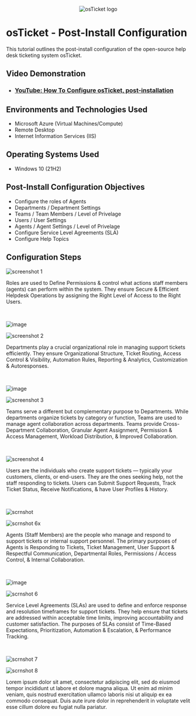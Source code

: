 <p align="center">
<img src="https://i.imgur.com/Clzj7Xs.png" alt="osTicket logo"/>
</p>

<h1>osTicket - Post-Install Configuration</h1>
This tutorial outlines the post-install configuration of the open-source help desk ticketing system osTicket.<br />


<h2>Video Demonstration</h2>

- ### [YouTube: How To Configure osTicket, post-installation](https://www.youtube.com)

<h2>Environments and Technologies Used</h2>

- Microsoft Azure (Virtual Machines/Compute)
- Remote Desktop
- Internet Information Services (IIS)

<h2>Operating Systems Used </h2>

- Windows 10</b> (21H2)

<h2>Post-Install Configuration Objectives</h2>

- Configure the roles of Agents
- Departments / Department Settings
- Teams / Team Members / Level of Privelage 
- Users / User Settings
- Agents / Agent Settings / Level of Privelage
- Configure Service Level Agreements (SLA)
- Configure Help Topics

<h2>Configuration Steps</h2>

<p>

  ![screenshot 1](https://github.com/user-attachments/assets/b7f478cc-4122-4a30-8af0-177a00a910f9)

</p>
<p>
Roles are used to Define Permissions & control what actions staff members (agents) can perform within the system. They ensure Secure & Efficient Helpdesk Operations by assigning the Right Level of Access to the Right Users. 
</p>
<br />


<p>

 ![image](https://github.com/user-attachments/assets/4d84cc60-823c-4801-99da-a1e3f1f39205)

 ![screenshot 2](https://github.com/user-attachments/assets/9e562f8b-81a9-4bbb-8590-b3423fc2bded)

</p>
<p>
Departments play a crucial organizational role in managing support tickets efficiently. They ensure Organizational Structure, Ticket Routing, Access Control & Visibility, Automation Rules, Reporting & Analytics, Customization & Autoresponses.


</p>
<br />


<p>

 ![image](https://github.com/user-attachments/assets/9f54853d-63cf-44af-86d3-277166906bcc)

 ![screenshot 3](https://github.com/user-attachments/assets/baf3ed2f-f9ba-4156-917f-d88d7dfd8b40)

</p>
<p>
Teams serve a different but complementary purpose to Departments. While departments organize tickets by category or function, Teams are used to manage agent collaboration across departments. Teams provide Cross-Department Collaboration, Granular Agent Assignment, Permission & Access Management, Workload Distribution, & Improved Collaboration. 
</p>
<br />


<p>

 ![screenshot 4](https://github.com/user-attachments/assets/75ddf743-5c59-4766-b7ea-e771fdf35aae)

</p>
<p>
Users are the individuals who create support tickets — typically your customers, clients, or end-users. They are the ones seeking help, not the staff responding to tickets. Users can Submit Support Requests, Track Ticket Status, Receive Notifications, & have User Profiles & History. 


</p>
<br />


<p>

 ![scrnshot](https://github.com/user-attachments/assets/ea3dbdd6-a09a-4022-bd59-c38dea5d4a87)
 
 ![scrnshot 6x](https://github.com/user-attachments/assets/729fe0b5-f22b-444e-aae9-8fe9991737ec)


</p>
<p>
 Agents (Staff Members) are the people who manage and respond to support tickets or internal support personnel. The primary purposes of Agents is Responding to Tickets, Ticket Management, User Support & Respectful Communication, Departmental Roles, Permissions / Access Control, & Internal Collaboration.


</p>
<br />


<p>
 
 ![image](https://github.com/user-attachments/assets/adb7be17-b6f7-43e1-b4c4-cb478cd5c384)

 ![scrnshot 6](https://github.com/user-attachments/assets/d7b567c3-e746-4cfe-aaf6-6b817d455f56)

</p>
<p>
Service Level Agreements (SLAs) are used to define and enforce response and resolution timeframes for support tickets. They help ensure that tickets are addressed within acceptable time limits, improving accountability and customer satisfaction. The purposes of SLAs consist of Time-Based Expectations, Prioritization, Automation & Escalation, & Performance Tracking.
</p>
<br />


<p>

 ![scrnshot 7](https://github.com/user-attachments/assets/d65cbff6-a567-4d0b-b304-99fcb2a5b9c1)

 ![scrnshot 8](https://github.com/user-attachments/assets/356f3a0f-712f-4427-94d2-7f3d4a0cbc56)


</p>
<p>
Lorem ipsum dolor sit amet, consectetur adipiscing elit, sed do eiusmod tempor incididunt ut labore et dolore magna aliqua. Ut enim ad minim veniam, quis nostrud exercitation ullamco laboris nisi ut aliquip ex ea commodo consequat. Duis aute irure dolor in reprehenderit in voluptate velit esse cillum dolore eu fugiat nulla pariatur.
</p>
<br />

